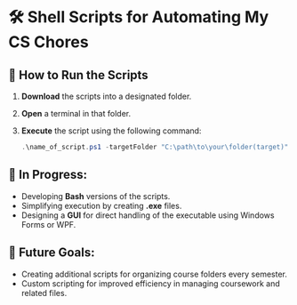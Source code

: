 # 🛠️ Shell Scripts for Automating My CS Chores

## 🚀 How to Run the Scripts
1. **Download** the scripts into a designated folder.
2. **Open** a terminal in that folder.
3. **Execute** the script using the following command:

   ```powershell
   .\name_of_script.ps1 -targetFolder "C:\path\to\your\folder(target)"

## 🔧 In Progress:
- Developing **Bash** versions of the scripts.
- Simplifying execution by creating **.exe** files.
- Designing a **GUI** for direct handling of the executable using Windows Forms or WPF.

## 🌟 Future Goals:
- Creating additional scripts for organizing course folders every semester.
- Custom scripting for improved efficiency in managing coursework and related files.
